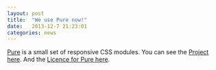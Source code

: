 ```yaml
---
layout: post
title:  "We use Pure now!"
date:   2013-12-7 21:23:01
categories: news
---
```


[Pure][pure] is a small set of responsive CSS modules.
You can see the [Project here][pure project].
And the [Licence for Pure here][pure licence].


[pure]: http://purecss.io/
[pure project]: https://github.com/yui/pure/
[pure licence]: http://yuilibrary.com/license/
